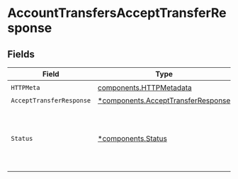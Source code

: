 # AccountTransfersAcceptTransferResponse


## Fields

| Field                                                                                                                                             | Type                                                                                                                                              | Required                                                                                                                                          | Description                                                                                                                                       |
| ------------------------------------------------------------------------------------------------------------------------------------------------- | ------------------------------------------------------------------------------------------------------------------------------------------------- | ------------------------------------------------------------------------------------------------------------------------------------------------- | ------------------------------------------------------------------------------------------------------------------------------------------------- |
| `HTTPMeta`                                                                                                                                        | [components.HTTPMetadata](../../models/components/httpmetadata.md)                                                                                | :heavy_check_mark:                                                                                                                                | N/A                                                                                                                                               |
| `AcceptTransferResponse`                                                                                                                          | [*components.AcceptTransferResponse](../../models/components/accepttransferresponse.md)                                                           | :heavy_minus_sign:                                                                                                                                | OK                                                                                                                                                |
| `Status`                                                                                                                                          | [*components.Status](../../models/components/status.md)                                                                                           | :heavy_minus_sign:                                                                                                                                | INVALID_ARGUMENT: The request has an invalid argument.<br/>FAILED_PRECONDITION: The transfer resource is not in the correct state for this operation. |